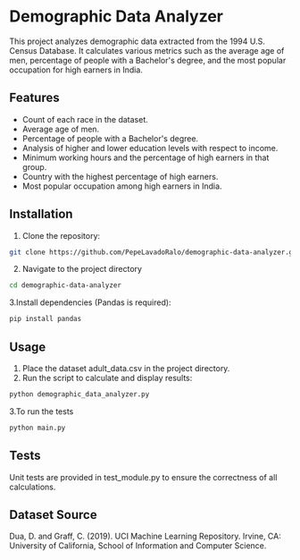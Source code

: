 # Demographic Data Analyzer

This project analyzes demographic data extracted from the 1994 U.S. Census Database. It calculates various metrics such as the average age of men, percentage of people with a Bachelor's degree, and the most popular occupation for high earners in India.

## Features

- Count of each race in the dataset.
- Average age of men.
- Percentage of people with a Bachelor's degree.
- Analysis of higher and lower education levels with respect to income.
- Minimum working hours and the percentage of high earners in that group.
- Country with the highest percentage of high earners.
- Most popular occupation among high earners in India.

## Installation

1. Clone the repository:
```bash
git clone https://github.com/PepeLavadoRalo/demographic-data-analyzer.git
```
2. Navigate to the project directory
```bash
cd demographic-data-analyzer
```
3.Install dependencies (Pandas is required):
```bash
pip install pandas
```
## Usage
1. Place the dataset adult_data.csv in the project directory.
2. Run the script to calculate and display results:
```bash
python demographic_data_analyzer.py
```
3.To run the tests
```bash
python main.py
```

## Tests
Unit tests are provided in test_module.py to ensure the correctness of all calculations.

## Dataset Source
Dua, D. and Graff, C. (2019). UCI Machine Learning Repository. Irvine, CA: University of California, School of Information and Computer Science.

